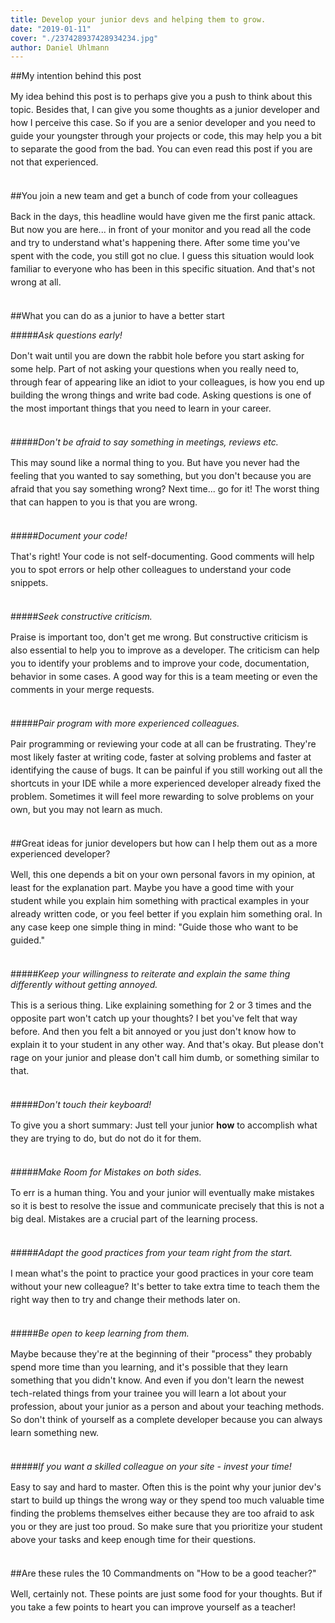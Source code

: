 ```yaml
---
title: Develop your junior devs and helping them to grow.
date: "2019-01-11"
cover: "./237428937428934234.jpg"
author: Daniel Uhlmann
---
```


##My intention behind this post

<p style = "line-height: 1.5;">
My idea behind this post is to perhaps give you a push to think about this topic. Besides that, I can give you some thoughts as a junior developer and how I perceive this case. So if you are a senior developer and you need to guide your youngster through your projects or code, this may help you a bit to separate the good from the bad. You can even read this post if you are not that experienced.<br></br></p>

##You join a new team and get a bunch of code from your colleagues

<p style = "line-height: 1.5;">
Back in the days, this headline would have given me the first panic attack. But now you are here... in front of your monitor and you read all the code and try to understand what's happening there. After some time you've spent with the code, you still got no clue. I guess this situation would look familiar to everyone who has been in this specific situation. And that's not wrong at all.<br></br></p>

##What you can do as a junior to have a better start

<p style = "line-height: 1.5;">

#####<i>Ask questions early!</i>
<p style = "line-height: 1.5;">
Don't wait until you are down the rabbit hole before you start asking for some help. Part of not asking your questions when you really need to, through fear of appearing like an idiot to your colleagues, is how you end up building the wrong things and write bad code. Asking questions is one of the most important things that you need to learn in your career.
<br></br></p>

#####<i>Don't be afraid to say something in meetings, reviews etc.</i>
<p style = "line-height: 1.5;">
This may sound like a normal thing to you. But have you never had the feeling that you wanted to say something, but you don't because you are afraid that you say something wrong? Next time... go for it! The worst thing that can happen to you is that you are wrong.
<br></br></p>

#####<i>Document your code!</i>
<p style = "line-height: 1.5;">
That's right! Your code is not self-documenting. Good comments will help you to spot errors or help other colleagues to understand your code snippets.
<br></br></p>

#####<i>Seek constructive criticism.</i> 
<p style = "line-height: 1.5;">
Praise is important too, don't get me wrong. But constructive criticism is also essential to help you to improve as a developer. The criticism can help you to identify your problems and to improve your code, documentation, behavior in some cases. A good way for this is a team meeting or even the comments in your merge requests.
<br></br></p>

#####<i>Pair program with more experienced colleagues.</i>
<p style = "line-height: 1.5;">
Pair programming or reviewing your code at all can be frustrating. They're most likely faster at writing code, faster at solving problems and faster at identifying the cause of bugs. It can be painful if you still working out all the shortcuts in your IDE while a more experienced developer already fixed the problem. Sometimes it will feel more rewarding to solve problems on your own, but you may not learn as much.
<br></br></p>

##Great ideas for junior developers but how can I help them out as a more experienced developer?

<p style = "line-height: 1.5;">
Well, this one depends a bit on your own personal favors in my opinion, at least for the explanation part. Maybe you have a good time with your student while you explain him something with practical examples in your already written code, or you feel better if you explain him something oral. In any case keep one simple thing in mind: "Guide those who want to be guided." <br></br></p>

#####<i>Keep your willingness to reiterate and explain the same thing differently without getting annoyed.</i>
<p style = "line-height: 1.5;">
This is a serious thing. Like explaining something for 2 or 3 times and the opposite part won't catch up your thoughts? I bet you've felt that way before. And then you felt a bit annoyed or you just don't know how to explain it to your student in any other way. And that's okay. But please don't rage on your junior and please don't call him dumb, or something similar to that.
<br></br></p>

#####<i>Don't touch their keyboard!</i>
<p style = "line-height: 1.5;">
To give you a short summary: Just tell your junior <b>how</b> to accomplish what they are trying to do, but do not do it for them. 
<br></br></p>

#####<i>Make Room for Mistakes on both sides.</i>
<p style = "line-height: 1.5;">
To err is a human thing. You and your junior will eventually make mistakes so it is best to resolve the issue and communicate precisely that this is not a big deal. Mistakes are a crucial part of the learning process.
<br></br></p>

#####<i>Adapt the good practices from your team right from the start.</i>
<p style = "line-height: 1.5;">
I mean what's the point to practice your good practices in your core team without your new colleague? It's better to take extra time to teach them the right way then to try and change their methods later on.
<br></br></p>

#####<i>Be open to keep learning from them.</i>
<p style = "line-height: 1.5;">
Maybe because they're at the beginning of their "process" they probably spend more time than you learning, and it's possible that they learn something that you didn't know. And even if you don't learn the newest tech-related things from your trainee you will learn a lot about your profession, about your junior as a person and about your teaching methods. So don't think of yourself as a complete developer because you can always learn something new. 
<br></br></p>

#####<i>If you want a skilled colleague on your site - invest your time!</i>
<p style = "line-height: 1.5;">
Easy to say and hard to master. Often this is the point why your junior dev's start to build up things the wrong way or they spend too much valuable time finding the problems themselves either because they are too afraid to ask you or they are just too proud. So make sure that you prioritize your student above your tasks and keep enough time for their questions.
<br></br></p>

##Are these rules the 10 Commandments on "How to be a good teacher?"

<p style = "line-height: 1.5;">
Well, certainly not. These points are just some food for your thoughts. But if you take a few points to heart you can improve yourself as a teacher!  
<br></br></p>
